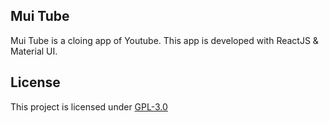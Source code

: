 ## Mui Tube

Mui Tube is a cloing app of Youtube. This app is developed with ReactJS & Material UI.

## License

This project is licensed under [GPL-3.0](https://github.com/mrhrifat/muitube/blob/master/LICENSE.md)
